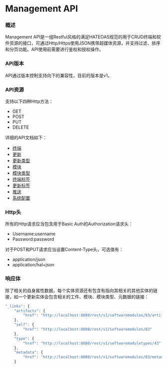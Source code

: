 # Management API

### 概述

Management API是一组Restful风格的满足HATEOAS规范的用于CRUD终端和软件资源的接口，可通过Http/Https使用JSON携带超媒体资源，并支持过滤、排序和分页功能。API使用前需要进行鉴权和授权操作。

### API版本

API通过版本控制支持向下的兼容性，目前的版本是v1。

### API资源

支持以下四种Http方法：

* GET
* POST
* PUT
* DELETE

详细的API文档如下：

* [终端](https://docs.bosch-iot-rollouts.com/documentation/rest-api/targets-api-guide.html)
* [更新](https://docs.bosch-iot-rollouts.com/documentation/rest-api/distributionsets-api-guide.html)
* [更新类型](https://docs.bosch-iot-rollouts.com/documentation/rest-api/distributionsettypes-api-guide.html)
* [模块](https://docs.bosch-iot-rollouts.com/documentation/rest-api/softwaremodules-api-guide.html)
* [模块类型](https://docs.bosch-iot-rollouts.com/documentation/rest-api/softwaremoduletypes-api-guide.html)
* [终端标签](https://docs.bosch-iot-rollouts.com/documentation/rest-api/targettag-api-guide.html)
* [更新标签](https://docs.bosch-iot-rollouts.com/documentation/rest-api/distributionsettag-api-guide.html)
* [推送](https://docs.bosch-iot-rollouts.com/documentation/rest-api/rollout-api-guide.html)
* [系统配置](https://docs.bosch-iot-rollouts.com/documentation/rest-api/tenant-api-guide.html)

### Http头

所有的Http请求应当包含用于Basic Auth的Authorization请求头：

* Username:username
* Password:password

对于POST和PUT请求应当设置Content-Type头，可选值有：

* application/json
* application/hal+json

### 响应体

除了相关的自身属性数据，每个实体资源还有包含有指向其相关的其他实体的链接，如一个更新实体会包含相关的工件、模块、模块类型、元数据的链接：

```js
"_links": {
    "artifacts": {
        "href": "http://localhost:8080/rest/v1/softwaremodules/83/artifacts"
    },
    "self": {
        "href": "http://localhost:8080/rest/v1/softwaremodules/83"
    },
    "type": {
        "href": "http://localhost:8080/rest/v1/softwaremoduletypes/43"
    },
    "metadata": {
        "href": "http://localhost:8080/rest/v1/softwaremodules/83/metadata?offset=0&limit=50"
    }
```



